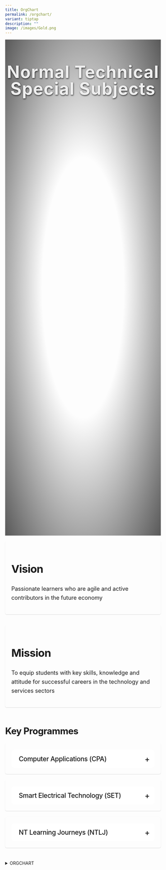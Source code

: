 ```yaml
---
title: OrgChart
permalink: /orgchart/
variant: tiptap
description: ""
image: /images/Gold.png
---
```

<div id="yck-component"><div style="display: flex; justify-content: center; align-items: flex-start; flex-direction: row; text-align: center; width: 100%; height: 40vh; overflow: hidden; background-size: cover !important; background: radial-gradient(ellipse at center, rgba(0, 0, 0, 0) 0%, rgba(0, 0, 0, 0) 37%, rgba(0, 0, 0, 0.65) 100%), url(https://placehold.co/1280x720?text=NTSS) no-repeat center center scroll" class="masthead" id="ntss"><h2 style="font-style: normal; font-weight: bold; color: #eee !important; font-size: 5.7vmin; letter-spacing: 0.03em; line-height: 1; text-shadow: 1px 2px 4px rgba(0, 0, 0, 0.8); margin-bottom: 30px; text-wrap: balance; overflow-wrap: break-word">Normal Technical Special Subjects</h2></div></div><div style="line-height: 1.6em; letter-spacing: normal; font-size: clamp(1.125rem, 1.125rem + 0vw, 1.125rem); margin-bottom: clamp(1em, 0.2143em + 3.9286vw, 3.5em)" class="yck-component"><div style="--yck-gap: 1em; display: flex; flex-wrap: wrap; list-style: none; gap: 1em; padding: 0px; margin-block: 1em" class="yck-flexbox-grid"><div style="break-inside: avoid; page-break-inside: avoid; padding: 20px; border-radius: 5px; box-shadow: 0 1px 2px rgba(0, 0, 0, 0.15); margin-bottom: 1em; flex-grow: 1; flex-shrink: 0; flex-basis: calc((100% - 1em) / 4); min-width: calc((100% - 1em) / 2); list-style: none" class="column"><h2 style="font-size: clamp(1.802rem, 1.6174rem + 0.9231vw, 2.3328rem); margin-bottom: calc(1em * .85); text-transform: capitalize; line-height: 1.2em; letter-spacing: -0.02em; text-wrap: balance; overflow-wrap: break-word"><strong>Vision</strong></h2><p style="overflow-wrap: break-word; text-wrap: pretty; margin-bottom: 1em">Passionate learners who are agile and active contributors in the future economy</p></div><div style="break-inside: avoid; page-break-inside: avoid; padding: 20px; border-radius: 5px; box-shadow: 0 1px 2px rgba(0, 0, 0, 0.15); margin-bottom: 1em; flex-grow: 1; flex-shrink: 0; flex-basis: calc((100% - 1em) / 4); min-width: calc((100% - 1em) / 2); list-style: none" class="column"><h2 style="font-size: clamp(1.802rem, 1.6174rem + 0.9231vw, 2.3328rem); margin-bottom: calc(1em * .85); text-transform: capitalize; line-height: 1.2em; letter-spacing: -0.02em; text-wrap: balance; overflow-wrap: break-word"><strong>Mission</strong></h2><p style="overflow-wrap: break-word; text-wrap: pretty; margin-bottom: 1em">To equip students with key skills, knowledge and attitude for successful careers in the technology and services sectors</p></div></div></div><div style="line-height: 1.6em; letter-spacing: normal; font-size: clamp(1.125rem, 1.125rem + 0vw, 1.125rem); margin-bottom: clamp(1em, 0.2143em + 3.9286vw, 3.5em)" class="yck-component .regular-flow"><h3 style="font-size: clamp(1.6018rem, 1.4828rem + 0.5951vw, 1.944rem); margin-bottom: calc(1em * .75); text-transform: capitalize; line-height: 1.2em; letter-spacing: -0.02em; text-wrap: balance; overflow-wrap: break-word" class="yck-h3">Key Programmes</h3><div style="break-inside: avoid; page-break-inside: avoid; padding: 20px; border-radius: 5px; box-shadow: 0 1px 2px rgba(0, 0, 0, 0.15); margin-bottom: 1em" class="column"><details style="overflow: hidden; border-radius: 10px; background-color: rgb(255, 255, 255); transition: box-shadow 0.5s ease-out 0s; margin: 0px !important" name="keyprog"><summary style="position: relative; padding: 1rem 3rem 1rem 1.5rem; list-style-position: outside; cursor: pointer; user-select: none; outline: 0px; font-size: clamp(1.2656rem, 1.2363rem + 0.1467vw, 1.35rem); font-weight: 500; transition: background-color 0.5s ease-in 0s; margin: 0px !important; text-transform: capitalize; line-height: 1.2em; letter-spacing: -0.02em" class="yck-h4">Computer Applications (CPA)</summary><div style="padding: 1rem 1.5rem 1.5rem; animation: 0.5s ease 0.5s 1 normal both running fade-in"><p style="overflow-wrap: break-word; text-wrap: pretty; margin: 0px !important">CPA is offered to all students in the <em>Normal Technical</em> course from <i>Secondary one to four</i>. It promotes <mark>digital literacy</mark> in students, developing them to be responsible, confident and creative users of technology who can participate and thrive in a digital world. The subject engages students and prepares them for future studies through <mark>authentic tasks</mark> and <mark>hands-on activities</mark>.</p><p style="overflow-wrap: break-word; text-wrap: pretty; margin: 0px !important">Students are equipped with a wide range of necessary ICT skills that prepare them to meet the demands of other subjects in secondary school and at post-secondary institutes. Through CPA, students acquire 21st century competencies such as critical thinking, information processing and effective communication.</p><p style="overflow-wrap: break-word; text-wrap: pretty; margin: 0px !important">Students also learn basic computational thinking skills such as algorithmic thinking and decomposition through creating animations and games.</p></div></details></div><div style="break-inside: avoid; page-break-inside: avoid; padding: 20px; border-radius: 5px; box-shadow: 0 1px 2px rgba(0, 0, 0, 0.15); margin-bottom: 1em; margin-top: 1.125em" class="column"><details style="overflow: hidden; border-radius: 10px; background-color: rgb(255, 255, 255); transition: box-shadow 0.5s ease-out 0s; margin: 0px !important" name="keyprog"><summary style="position: relative; padding: 1rem 3rem 1rem 1.5rem; list-style-position: outside; cursor: pointer; user-select: none; outline: 0px; font-size: clamp(1.2656rem, 1.2363rem + 0.1467vw, 1.35rem); font-weight: 500; transition: background-color 0.5s ease-in 0s; margin: 0px !important; text-transform: capitalize; line-height: 1.2em; letter-spacing: -0.02em" class="yck-h4">Smart Electrical Technology (SET)</summary><div style="padding: 1rem 1.5rem 1.5rem; animation: 0.5s ease 0.5s 1 normal both running fade-in"><p style="overflow-wrap: break-word; text-wrap: pretty; margin: 0px !important">SET is offered as an upper secondary <strong>elective subject</strong> in the <i>Normal Technical</i> course. It aims to provide students with training in the core, foundational concepts and principles of operation of all <strong>home automation systems</strong>, i.e. hardware and devices, software, combination and integration of the technologies involved, programming techniques, communication protocols and testing.</p><p style="overflow-wrap: break-word; text-wrap: pretty; margin: 0px !important">At <i>Secondary three</i>, students are equipped with foundational knowledge of electrical circuits and systems.</p><p style="overflow-wrap: break-word; text-wrap: pretty; margin: 0px !important">At <i>Secondary four</i>, students are trained to plan and design the smart home using home automation system. They will learn to perform the programming of the input devices, such as intelligent switches, sensors, scene master and touch screen in the control of lightings and blinds.</p></div></details></div><div style="break-inside: avoid; page-break-inside: avoid; padding: 20px; border-radius: 5px; box-shadow: 0 1px 2px rgba(0, 0, 0, 0.15); margin-bottom: 1em; margin-top: 1.125em" class="column"><details style="overflow: hidden; border-radius: 10px; background-color: rgb(255, 255, 255); transition: box-shadow 0.5s ease-out 0s; margin: 0px !important" name="keyprog"><summary style="position: relative; padding: 1rem 3rem 1rem 1.5rem; list-style-position: outside; cursor: pointer; user-select: none; outline: 0px; font-size: clamp(1.2656rem, 1.2363rem + 0.1467vw, 1.35rem); font-weight: 500; transition: background-color 0.5s ease-in 0s; margin: 0px !important; text-transform: capitalize; line-height: 1.2em; letter-spacing: -0.02em" class="yck-h4">NT Learning Journeys (NTLJ)</summary><div style="padding: 1rem 1.5rem 1.5rem; animation: 0.5s ease 0.5s 1 normal both running fade-in"><p style="overflow-wrap: break-word; text-wrap: pretty; margin: 0px !important">The NTLJ is an integral component of the NT curriculum. Every fortnight, all NT classes will spend three hours at a learning journey venue outside of school. The objectives of the NTLJ programme are to create meaningful and authentic learning experiences for the NT students, develop a love for learning and equip them with a deeper knowledge and understanding of the world around them.</p><p style="overflow-wrap: break-word; text-wrap: pretty; margin: 0px !important">The learning journeys are planned to centre on three themes:</p><ul style="text-wrap: pretty; margin: 0px !important"><li style="margin: 0px !important">Discovering our Past (Secondary 1)</li><li style="margin: 0px !important">Experiencing the Present (Secondary 2)</li><li style="margin: 0px !important">Charting our Future (Secondary 3 and 4).</li></ul><p style="overflow-wrap: break-word; text-wrap: pretty; margin: 0px !important">Syllabus objectives from curriculum subjects such as Social Studies, Elements of Business Skills and English Language are also incorporated in the learning journeys. Subject teachers design tasks for the learning journey venues so that students are able to make connections between their learning in school with real-world experiences.</p><p style="overflow-wrap: break-word; text-wrap: pretty; margin: 0px !important">The learning journeys are also aligned to the CCE outcomes, especially in the area of Education and Career Guidance (ECG) for our Secondary three and four students.</p><p style="overflow-wrap: break-word; text-wrap: pretty; margin: 0px !important">The students are given various tasks and questions to complete for every learning journey. Students develop critical thinking through reflective questions posed in the NTLJ tasks for each venue. These questions and tasks are framed using Elements of Thought (e.g. point of view, implications and consequences) and aim to grow students to become reflective thinkers and learners.</p></div></details></div></div><details><summary>ORGCHART</summary><div class="yck-component"><nav class="yck-nav-bar" id="top"><ul><li><a href="#School-Leaders">SCHOOL LEADERS</a></li><li><a href="#Key-Personnel">KEY PERSONNEL</a></li><li><a href="#Teaching-Staff">TEACHING STAFF</a></li><li><a href="#Non-teaching-Staff">NON-TEACHING STAFF</a></li></ul></nav></div><div class="wrapper"><div class="org-chart"><div class="section-title" id="School-Leaders">School Leaders</div><div class="person-container school-leaders"><div class="person"><div class="person-name">Mrs Chow (Betty Chang)</div><div class="person-title">PRINCIPAL</div><details><summary>Email Address:</summary>betty_chang@moe.edu.sg</details></div><div class="person"><div class="person-name">Mr Kevin Lim Hock Chye</div><div class="person-title">VICE-PRINCIPAL</div><details><summary>Email Address:</summary>lim_hock_chye_kevin@moe.edu.sg</details></div><div class="person"><div class="person-name">Mr Pek Xu Hao Alvin</div><div class="person-title">VICE-PRINCIPAL</div><details><summary>Email Address:</summary>pek_xu_hao_alvin@moe.edu.sg</details></div></div><div class="section-title" id="Key-Personnel">Key Personnel</div><div class="person-container key-personnel"><div class="person"><div class="person-name">Ms Lock Hwee Hong Alicia</div><div class="person-title">HOD/Science</div><details><summary>Email Address:</summary></details></div><div class="person"><div class="person-name">Ms Chong Foong Harn</div><div class="person-title">HOD/EL</div><details><summary>Email Address:</summary>chong_foong_harn@moe.edu.sg</details></div><div class="person"><div class="person-name">Mr Pang Tiangui Desmond</div><div class="person-title">Staff Developer</div><details><summary>Email Address:</summary></details></div><div class="person"><div class="person-name">Mdm Chen Huijun</div><div class="person-title">HOD/Hum</div><details><summary>Email Address:</summary>chen_huijun@moe.edu.sg</details></div><div class="person"><div class="person-name">Mr Goh Chye Peng David</div><div class="person-title">HOD/Student Mgmt</div><details><summary>Email Address:</summary>goh_chye_peng_david@moe.edu.sg</details></div><div class="person"><div class="person-name">Ms Goy Yap Ching</div><div class="person-title">HOD/MTL</div><details><summary>Email Address:</summary>goy_yap_ching@moe.edu.sg</details></div><div class="person"><div class="person-name">Mr Chin Pin Chuen Brandon</div><div class="person-title">HOD/ICT</div><details><summary>Email Address:</summary>chin_pin_chuen_brandon@moe.edu.sg</details></div><div class="person"><div class="person-name">Mdm Goh Shwu Jun</div><div class="person-title">HOD/Math</div><details><summary>Email Address:</summary>goh_shwu_jun@moe.edu.sg</details></div><div class="person"><div class="person-name">Ms Heng Siew Hoon Irene</div><div class="person-title">HOD PE &amp; CCA</div><details><summary>Email Address:</summary>heng_siew_hoon@moe.edu.sg</details></div><div class="person"><div class="person-name">Ms Hoon Siew Hui</div><div class="person-title">HOD/Design &amp; Enterprise</div><details><summary>Email Address:</summary>hoon_siew_hui@moe.edu.sg</details></div><div class="person"><div class="person-name">Mr Mok Boon Foong</div><div class="person-title">Year Head (US)</div><details><summary>Email Address:</summary></details></div><div class="person"><div class="person-name">Ms Cho Ling Ling Kelly</div><div class="person-title">Year Head (LS)</div><details><summary>Email Address:</summary></details></div><div class="person"><div class="person-name">Ms Per Ching Yee</div><div class="person-title">Administration Manager</div><details><summary>Email Address:</summary></details></div><div class="person"><div class="person-name">Mr Gan Hui Kok Martin</div><div class="person-title">Operations Manager</div><details><summary>Email Address:</summary></details></div><div class="person"><div class="person-name">Ms Sin Puay San</div><div class="person-title"></div><details><summary>Email Address:</summary></details></div><div class="person"><div class="person-name">Mr Kenny</div><div class="person-title">Operations Manager</div><details><summary>Email Address:</summary></details></div><div class="person"><div class="person-name">Ms Vidya Premapadmanabhan</div><div class="person-title">LH/EL</div><details><summary>Email Address:</summary></details></div><div class="person"><div class="person-name">Mr Chen Weiguo Jeremy</div><div class="person-title">LH/Science</div><details><summary>Email Address:</summary>chen_weiguo_jeremy@moe.edu.sg</details></div><div class="person"><div class="person-name">Ms Lim Beiyi Michelle</div><div class="person-title">LH/Math &amp; Student Well-Being</div><details><summary>Email Address:</summary>lim_beiyi_michelle@moe.edu.sg</details></div><div class="person"><div class="person-name">Mr Wong Mingwei</div><div class="person-title">SH/Student Leadership</div><details><summary>Email Address:</summary>wong_mingwei@moe.edu.sg</details></div><div class="person"><div class="person-name">Ms Nurul Ain Bte Kamaldin</div><div class="person-title">SH/PE &amp; CCA</div><details><summary>Email Address:</summary>nurul_ain_kamaldin@moe.edu.sg</details></div><div class="person"><div class="person-name">Mdm Alvina Loganathan</div><div class="person-title">SH-CCE</div><details><summary>Email Address:</summary></details></div><div class="person"><div class="person-name">Mdm Ng Hui Yin</div><div class="person-title">SH/Discipline</div><details><summary>Email Address:</summary>ng_hui_yin@moe.edu.sg</details></div></div><div class="yck-component"><div class="button-container"><a class="button" href="#top">Back to Top</a></div></div><div class="section-title" id="Teaching-Staff">Teaching Staff</div><div class="teaching-staff-section"><div class="department"><div class="department-name">Design and Enterprise Department</div><div class="people-grid"><div class="person"><div class="person-name">Mr Michael William Cartwright</div><div class="person-title">Music</div><details><summary>Email Address:</summary>michael_william_cartwright@moe.edu.sg</details></div><div class="person"><div class="person-name">Mr Tan Bock Leong Christopher Jimmy</div><div class="person-title">Art</div><details><summary>Email Address:</summary>tan_bock_leong_christopher@moe.edu.sg</details></div><div class="person"><div class="person-name">Mr Tham Hwi Jin Darren</div><div class="person-title">Art</div><details><summary>Email Address:</summary>tham_hwi_jin_darren@moe.edu.sg</details></div><div class="person"><div class="person-name">Mr Yip Seng Yiam</div><div class="person-title">Art</div><details><summary>Email Address:</summary>yip_seng_yiam@moe.edu.sg</details></div><div class="person"><div class="person-name">Mrs Adele Nair</div><div class="person-title">NFS</div><details><summary>Email Address:</summary>adele_louise_williams@moe.edu.sg</details></div><div class="person"><div class="person-name">Mr Wee Soh Ye Patrick</div><div class="person-title">D&amp;T</div><details><summary>Email Address:</summary>wee_soh_ye_patrick@moe.edu.sg</details></div><div class="person"><div class="person-name">Mdm Sutinah Bte Sujaair</div><div class="person-title">NFS</div><details><summary>Email Address:</summary>sutinah_sujaair@moe.edu.sg</details></div><div class="person"><div class="person-name">Ms Lim Li Whey</div><div class="person-title">NFS</div><details><summary>Email Address:</summary>lim_li_whey@moe.edu.sg</details></div><div class="person"><div class="person-name">Mr Albert Ong</div><div class="person-title">D&amp;T</div><details><summary>Email Address:</summary>ong_tiong_guan_albert@moe.edu.sg</details></div><div class="person"><div class="person-name">Mr Lim Chee Wee</div><div class="person-title">D&amp;T</div><details><summary>Email Address:</summary>lim_chee_wee@moe.edu.sg</details></div><div class="person"><div class="person-name">Mdm Liu Xue Fang</div><div class="person-title">D&amp;T</div><details><summary>Email Address:</summary>liu_xuefang@moe.edu.sg</details></div></div></div><div class="yck-component"><div class="button-container"><a class="button" href="#top">Back to Top</a></div></div><div class="department"><div class="department-name">Humanities Department</div><div class="people-grid"><div class="person"><div class="person-name">Mdm Ng Wan Hwee Doreen</div><div class="person-title">ST/Hist</div><details><summary>Email Address:</summary>ng_wan_hwee_doreen@moe.edu.sg</details></div><div class="person"><div class="person-name">Mdm Nirmala Devi S Tasiveran</div><div class="person-title">ST/SS</div><details><summary>Email Address:</summary>nirmala_devi_s_tasiveran@moe.edu.sg</details></div><div class="person"><div class="person-name">Ms Tew Tjin Lian Amelia</div><div class="person-title">SS</div><details><summary>Email Address:</summary>tew_tjin_lian_amelia@moe.edu.sg</details></div><div class="person"><div class="person-name">Ms Lau Jie Rui Jezreel</div><div class="person-title">Geog</div><details><summary>Email Address:</summary>lau_jie_rui_jezreel@moe.edu.sg</details></div><div class="person"><div class="person-name">Ms Rohini D/O Ayavoo</div><div class="person-title">Geog</div><details><summary>Email Address:</summary>rohini_ayavoo@moe.edu.sg</details></div><div class="person"><div class="person-name">Mdm Chua Sock Huang</div><div class="person-title">SS Teacher</div><details><summary>Email Address:</summary>chua_sock_huang@moe.edu.sg</details></div></div></div></div></div><div class="yck-component"><div class="button-container"><a class="button" href="#top">Back to Top</a></div></div></div>

<style>
	/* ==========================================================================
       1. Global Styles & Resets
       ========================================================================== */

:root {
    --yck-text-line-height: 1.6em;
    --yck-heading-line-height: 1.2em;
    --yck-heading-letter-spacing: -0.02em;
    --yck-spacing-unit: 1em;
    --yck-box-shadow: 0 2px 4px rgba(0, 0, 0, 0.25);
    --yck-box-shadow1: 0 1px 2px rgba(0, 0, 0, 0.15);
    --yck-inset-shadow1: rgba(50, 50, 93, 0.25) 0px 30px 60px -12px inset, rgba(0, 0, 0, 0.3) 0px 18px 36px -18px inset;
    --yck-inset-shadow2: rgb(204, 219, 232) 3px 3px 6px 0px inset, rgba(255, 255, 255, 0.5) -3px -3px 6px 1px inset;
    --yck-transition-timing: cubic-bezier(0.4, 0, 0.2, 1);

    --yck-step--2: clamp(0.7813rem, 0.9263rem + -0.1872vw, 0.8889rem);
    --yck-step--1: clamp(0.9375rem, 1.0217rem + -0.1087vw, 1rem);
    --yck-step-0: clamp(1.125rem, 1.125rem + 0vw, 1.125rem);
    --yck-step-1: clamp(1.2656rem, 1.2363rem + 0.1467vw, 1.35rem);
    --yck-step-2: clamp(1.4238rem, 1.3556rem + 0.3412vw, 1.62rem);
    --yck-step-3: clamp(1.6018rem, 1.4828rem + 0.5951vw, 1.944rem);
    --yck-step-4: clamp(1.802rem, 1.6174rem + 0.9231vw, 2.3328rem);
    --yck-step-5: clamp(2.0273rem, 1.7587rem + 1.3427vw, 2.7994rem);

    --yck-space-s-xl: clamp(1em, 0.2143em + 3.9286vw, 3.5em);
    interpolate-size: allow-keywords;
    scroll-behavior: smooth;
    text-rendering: optimizeSpeed;
}

body {
    min-height: 100vh;
}

::selection {
    text-shadow: none;
    background: yellow;
}

audio,
canvas,
iframe,
img,
svg,
video {
    vertical-align: middle;
}

/* ==========================================================================
       2. Base Typography
       ========================================================================== */

.yck-component {
    line-height: var(--yck-text-line-height);
    letter-spacing: normal;
    font-size: var(--yck-step-0);
    margin-bottom: var(--yck-space-s-xl);
    position: relative;
}

.yck-component h1,
.yck-component h2,
.yck-component h3,
.yck-component h4,
.yck-component h5,
.yck-component h6,
.yck-component p {
    overflow-wrap: break-word;
}

.yck-component h1,
.yck-component h2,
.yck-component h3,
.yck-component h4,
.yck-component h5,
.yck-component h6 {
    text-wrap: balance;
}

.yck-component p,
.yck-component ol,
.yck-component ul {
    text-wrap: pretty;
    margin-bottom: var(--yck-spacing-unit);
}

.yck-component p:last-child,
.yck-component ul li:last-child,
.yck-component ol li:last-child {
    margin-bottom: var(--yck-space-s-xl);
}

.yck-component .yck-h1,
.yck-component h1 {
    font-size: var(--yck-step-5);
    margin-bottom: var(--yck-spacing-unit);
    line-height: var(--yck-heading-line-height);
    letter-spacing: var(--yck-heading-letter-spacing);
}

.yck-component .yck-h2,
.yck-component h2 {
    font-size: var(--yck-step-4);
    margin-bottom: calc(var(--yck-spacing-unit) * 0.85);
    text-transform: capitalize;
    line-height: var(--yck-heading-line-height);
    letter-spacing: var(--yck-heading-letter-spacing);
}

.yck-component .yck-h3,
.yck-component h3 {
    font-size: var(--yck-step-3);
    margin-bottom: calc(var(--yck-spacing-unit) * 0.75);
    text-transform: capitalize;
    line-height: var(--yck-heading-line-height);
    letter-spacing: var(--yck-heading-letter-spacing);
}

.yck-component .yck-h4,
.yck-component h4 {
    font-size: var(--yck-step-2);
    margin-bottom: calc(var(--yck-spacing-unit) * 0.5);
    text-transform: capitalize;
    line-height: var(--yck-heading-line-height);
    letter-spacing: var(--yck-heading-letter-spacing);
}

.yck-component .yck-h5,
.yck-component h5 {
    font-size: var(--yck-step-1);
    margin-bottom: calc(var(--yck-spacing-unit) * 0.25);
    text-transform: uppercase;
    line-height: var(--yck-heading-line-height);
    letter-spacing: var(--yck-heading-letter-spacing);
}

.yck-component .yck-h6,
.yck-component h6 {
    font-size: var(--yck-step-0);
    margin-bottom: var(--yck-spacing-unit);
    text-transform: uppercase;
    line-height: var(--yck-heading-line-height);
    letter-spacing: var(--yck-heading-letter-spacing);
}

.yck-component hr,
hr {
    border: 1px dotted rgba(0, 0, 0, 0.25);
    margin-block: clamp(1rem, 2vw, 2.5rem);
}

.yck-component small,
small {
    font-size: var(--yck-step--2);
    line-height: var(--yck-spacing-unit);
}

.yck-component a {
    text-decoration: none;
    color: #e37f2a;
}

.yck-component a.text-link {
    position: relative;
    padding-bottom: 2px;
    text-decoration: none;
}

.yck-component a.text-link::after {
    content: " ";
    position: absolute;
    width: 0;
    height: 2px;
    bottom: 0;
    left: 0;
    background-color: currentColor;
    transition:
        width 1s cubic-bezier(0.25, 1, 0.5, 1),
        color 1.2s ease-out;
}

.yck-component a.text-link:hover::after {
    width: 100%;
    color: rgba(0, 122, 247, 0.25);
}

.yck-component a[target="_blank"]:not(.text-link):after {
    display: none;
    margin: 0;
    padding: 0;
}

.yck-component abbr {
    text-decoration: underline dotted #2c6139;
    text-decoration-thickness: 2px;
    text-underline-offset: 3px;
    color: #2c6139;
    font-weight: 600;
    cursor: help;
}

.yck-component abbr:hover {
    color: #4e835b;
}

.yck-component .dropcap-title {
    font-size: var(--yck-step-1);
    /* Base font size for the heading */
    font-weight: normal;
    margin-bottom: 0.5em;
    color: #555;
}

/* This is the core magic for the dropcap */
.yck-component .dropcap-title::first-letter {
    float: left;
    font-size: calc(var(--yck-step-5)*1.65);
    /* The size of the dropcap relative to the heading's font size */
    font-weight: bold;
    font-style: oblique;
    font-family: cursive;
    line-height: 0.9;
    /* Pulls the rest of the text up vertically */
    padding-right: 0.18em;
    /* Adds a little space next to the letter */
    color: #4e835b;
    /* A distinct color for the dropcap */
}

/* ==========================================================================
       3. Layout Components
       ========================================================================== */

.yck-component .regular-flow>*+* {
    margin-top: 1.125em;
}

.yck-component .col-container,
.yck-component .col3-container {
    width: 100%;
    max-width: 1000px;
    margin: 0 auto;
    column-count: 2;
    column-width: 360px;
    column-gap: 1.5em;
}

.yck-component .col3-container {
    columns: 3;
    column-width: 240px;
    column-gap: 1.5em;
    column-rule-style: dotted;
    column-rule-width: 0.5px;
    column-rule-color: rgba(170, 170, 170, 0.25);
}

/* --- Flexbox Grid System --- */
.yck-component .yck-flexbox-grid {
    --yck-gap: 1em;
    display: flex;
    flex-wrap: wrap;
    list-style: none;
    gap: var(--yck-gap);
    padding: 0;
    margin-block: var(--yck-spacing-unit);
}

.yck-component .yck-flexbox-grid>* {
    flex-grow: 1;
    flex-shrink: 0;
    flex-basis: calc((100% - var(--yck-gap)) / 4);
    min-width: calc((100% - var(--yck-gap)) / 2);
    list-style: none;
}

.yck-component .yck-img-array {
    --yck-gap: 1.25rem;
    display: flex;
    flex-direction: row;
    align-items: flex-start;
    align-content: flex-start;
    justify-content: flex-start;
    flex-wrap: wrap;
    list-style: none;
    gap: var(--yck-gap);
    padding: 0;
    margin: 0;
}

.yck-component .yck-img-array>* {
    flex-grow: 1;
    flex-shrink: 0;
    flex-basis: calc((100% - var(--yck-gap)) / 6);
    min-width: 240px;
    list-style: none;
}

.masonry-item {
    break-inside: avoid;
    margin-bottom: 1rem;
    display: inline-block;
    width: 100%;
}

.masonry-item img {
    width: 100%;
    height: auto;
    display: block;
}

/* ==========================================================================
       4. UI Components
       ========================================================================== */

/* --- Tables --- */
.yck-component .yck-table {
    border-collapse: collapse;
    width: 100%;
    max-width: 1000px;
    margin-top: 0.5em;
    margin-bottom: var(--yck-spacing-unit);
}

.yck-component .yck-th {
    background-color: #f2f2f2;
    text-align: left;
    border-bottom: 1px dotted #ddd;
    text-transform: uppercase;
    padding: calc(var(--yck-spacing-unit) * 0.75);
    font-weight: bold;
    font-size: var(--yck-step-0);
    line-height: 1.4;
    letter-spacing: 0.05em;
    vertical-align: top;
}

.yck-component .yck-th h4,
.yck-component .yck-th h5,
.yck-component .yck-th h6 {
    margin: 0 0 calc(var(--yck-spacing-unit) * 0.5) 0;
    text-wrap: balance;
    line-height: 1.3;
}

.yck-component .yck-td {
    border-bottom: 1px dotted #ddd;
    min-width: 120px;
    max-width: 100%;
    word-wrap: break-word;
    text-wrap: pretty;
    padding: calc(var(--yck-spacing-unit) * 0.75);
    vertical-align: top;
    font-size: var(--yck-step-0);
    line-height: 1.5;
}

.yck-component .yck-td>*,
.yck-component .yck-td p,
.yck-component .yck-td ul,
.yck-component .yck-td ol {
    margin-top: 0;
    margin-bottom: calc(var(--yck-spacing-unit) * 0.5);
}

.yck-component .yck-td ul,
.yck-component .yck-td ol {
    padding-left: calc(var(--yck-spacing-unit) * 1.5);
}

.yck-component .yck-td li {
    margin-bottom: calc(var(--yck-spacing-unit) * 0.25);
    line-height: inherit;
}

.yck-component .yck-td>*:last-child,
.yck-component .yck-td>p:last-child,
.yck-component .yck-td>ul:last-child,
.yck-component .yck-td>ol:last-child {
    margin-bottom: calc(var(--yck-spacing-unit) * 0.75);
}

.yck-component .yck-td ul:last-child li:last-child,
.yck-component .yck-td ol:last-child li:last-child {
    margin-bottom: calc(var(--yck-spacing-unit) * 0.25);
}

.yck-component .yck-table tbody tr:last-child .yck-td>*:last-child {
    margin-bottom: var(--yck-spacing-unit);
}

.yck-component .yck-table tbody tr:nth-child(even) {
    background-color: #fafafa;
}

/* --- Video Containers --- */
.yck-component .video-container {
    position: relative;
    width: 100%;
    padding-bottom: 56.25%;
    height: 0;
    overflow: hidden;
    margin-bottom: var(--yck-spacing-unit);
}

.yck-component .video-container iframe,
.yck-component .video-container object,
.yck-component .video-container embed {
    position: absolute;
    top: 0;
    left: 0;
    width: 100%;
    height: 100%;
}

.yck-component .widescreentv {
    aspect-ratio: 16/9;
    width: 100%;
}

.yck-component .tallscreentv {
    aspect-ratio: 9/16;
    width: 100%;
}

.yck-component .sdtv {
    aspect-ratio: 4/3;
    width: 100%;
}

/* --- Isomer Cards --- */
.yck-component .isomer-card,
.yck-component .column {
    break-inside: avoid;
    page-break-inside: avoid;
    padding: 20px;
    border-radius: 5px;
    box-shadow: var(--yck-box-shadow1);
}

.yck-component .column {
    margin-bottom: var(--yck-spacing-unit);
}

.yck-component .column ul,
.yck-component .column ol {
    list-style: none;
    line-height: 1.5em;
    margin: 0;
    padding: 0;
}

.yck-component .column ul li {
    margin-inline: 1em;
    padding-left: 1rem;
    border-bottom: 1px dotted rgba(0, 0, 0, 0.05);
}

.yck-component .isomer-card {
    text-decoration: none;
    margin: 0 auto;
    padding: 0;
    border: 1px solid rgba(224, 224, 224, 0.15);
    border-radius: 8px;
    overflow: hidden;
    transition:
        transform 0.8s var(--yck-transition-timing),
        box-shadow 0.8s var(--yck-transition-timing),
        background-color 0.5s ease;
}

.yck-component .isomer-card:hover {
    transform: translateY(-5px);
    box-shadow: var(--yck-box-shadow);
}

.yck-component .isomer-card:hover .isomer-card-body .isomer-card-link {
    color: #e37f2a;
}

.yck-component .isomer-card:has(img) {
    filter: brightness(100%);
    background-color: #fff;
    transition: filter 0.5s ease;
}

.yck-component .isomer-card:has(img):hover {
    filter: brightness(90%);
    background-color: #898989;
}

.yck-component .isomer-card .isomer-card-image {
    width: 100%;
    object-fit: cover;
}

.yck-component .isomer-card .isomer-card-body {
    padding: var(--yck-spacing-unit);
}

.yck-component .isomer-card .isomer-card-body .isomer-card-title {
    color: #4a4a4a;
    font-weight: 700;
    font-size: var(--yck-step-1);
    overflow-wrap: break-word;
    text-wrap: balance;
}

.yck-component .isomer-card .isomer-card-body .isomer-card-description {
    color: #484848;
    font-size: var(--yck-step-0);
}

.yck-component .isomer-card .isomer-card-body .isomer-card-link {
    font-size: var(--yck-step-0);
    text-decoration: underline;
    color: #e37f2a;
    display: inline-block;
    margin-top: 0.5rem;
}

.yck-component .isomer-card .isomer-card-body .isomer-card-title:has(+ .isomer-card-description) {
    margin-bottom: 0.75rem;
}

.yck-component .isomer-card .isomer-card-body .isomer-card-title:has(+ .isomer-card-link),
.yck-component .isomer-card .isomer-card-body .isomer-card-description:has(+ .isomer-card-link) {
    margin-bottom: 1rem;
}

/* --- Blockquotes & Figures --- */
.yck-component blockquote {
    position: relative;
    padding: 25px 35px;
    background-color: white;
    border-radius: 5px;
    box-shadow: var(--yck-box-shadow);
    margin-left: 0;
    margin-right: 0;
}

.yck-component blockquote>p,
.yck-component blockquote>div {
    color: #ff6b6b;
    font-style: italic;
    font-size: var(--yck-step-1);
    line-height: 1.5;
    margin: 0;
}

.yck-component blockquote::before {
    content: '"';
    position: absolute;
    top: 25px;
    left: 10px;
    color: #ff6b6b;
    font-size: 60px;
    font-family: Georgia, serif;
    opacity: 0.3;
}

.yck-component cite {
    display: block;
    margin-top: var(--yck-spacing-unit);
    font-size: var(--yck-step--1);
    font-style: italic;
    color: #555;
    text-align: right;
}

.yck-component figure,
.yck-component .figure {
    display: flex;
    flex-flow: column;
    max-width: 100%;
    margin: 0;
    padding: 0;
}

.yck-component figure img,
.yck-component .figure img {
    border-radius: 8px;
    box-shadow: var(--yck-box-shadow);
    margin-bottom: var(--yck-spacing-unit);
}

.yck-component figcaption {
    background-color: rgba(255, 255, 255, 0.75);
    color: #333;
    font: italic var(--yck-step--1) sans-serif;
    margin: 0;
    padding: 5px;
    text-align: center;
}

/* --- Details/Summary (Accordion) --- */
.yck-component details {
    overflow: hidden;
}

.yck-component details * {
    margin: 0 !important;
}

.yck-component details>p,
.yck-component details ul,
.yck-component details div {
    animation: fade-in 1s ease-out;
    padding-top: calc(var(--yck-spacing-unit) * 0.5);
}

.yck-component summary {
    margin-inline-start: 1.5rem;
    padding: 1rem;
    list-style-position: outside;
    cursor: pointer;
    user-select: none;
    outline: none;
    font-size: var(--yck-step-1);
    font-weight: 500;
    border-radius: 10px;
    transition: box-shadow 0.3s ease-in-out;
}

.yck-component summary:hover {
    box-shadow: var(--yck-inset-shadow2);
}

.yck-component summary::marker {
    font-size: var(--yck-step-2);
}

.yck-component summary::after {
    content: "+";
    position: absolute;
    font-size: var(--yck-step-2);
    right: 1rem;
    top: 1.25em;
    transform: translateY(-50%) rotate(0deg);
    transition: transform 0.5s ease-in-out;
}

.yck-component details[open]>summary::after {
    transform: translateY(-50%) rotate(135deg);
    /* Rotates the icon 90 degrees */
}

.yck-component details::details-content {
    font-size: var(--yck-step-0);
    padding-left: 1.5rem;
    padding-right: var(--yck-space-s-xl);
    block-size: 0;
    transition:
        block-size 1s ease,
        content-visibility 1s ease;
    transition-behavior: allow-discrete;
}

.yck-component details[open]::details-content {
    block-size: auto;
}

.yck-component details>*:not(summary) {
    padding: 0.5rem 1rem 1rem 2rem;
    animation: fade-in 1s ease 1s;
    animation-fill-mode: both;
}

/* --- Integrated Navigation Bar Styles --- */
.yck-component .yck-nav-bar>* {
    margin: 0;
    padding: 0;
}

.yck-component .yck-nav-bar ul {
    display: grid;
    grid-template-columns: repeat(auto-fit, minmax(200px, 1fr));
    list-style: none;
    background-color: #ffffff;
    border-radius: 0.75rem;
    box-shadow: var(--yck-inset-shadow2);

    justify-content: start;
    align-content: start;
    justify-items: center;
    align-items: start;
}

.yck-component .yck-nav-bar a {
    display: block;
    text-decoration: none;
    font-family: sans-serif;
    font-weight: 500;
    font-size: var(--yck-step-0);
    transition: all 0.3s var(--yck-transition-timing);
    margin: calc(var(--yck-spacing-unit) * 0.1);
    padding: 1rem;
    border-radius: 0.5rem;
    text-align: center;
    text-wrap: balance;
    overflow-wrap: break-word;
    color: #4a5568;
    position: relative;
}

.yck-component .yck-nav-bar a::after {
    content: '';
    position: absolute;
    width: 0;
    height: 2px;
    bottom: 10px;
    left: 50%;
    transform: translateX(-50%);
    background-color: #4299e1;
    /* Added background-color to the transition for the color fade effect */
    transition: width 0.7s var(--yck-transition-timing), background-color 0.7s var(--yck-transition-timing);
}


.yck-component .yck-nav-bar a.active {
    color: #2b6cb0;
}

.yck-component .yck-nav-bar a.active::after {
    width: 60%;
    background-color: #4299e1;
}


.yck-component .yck-nav-bar a:hover {
    color: #e37f2a;
}

.yck-component .yck-nav-bar a:hover::after {
    background-color: #e37f2a;
    width: 60%;
}



/* --- Buttons --- */
.yck-component .button-container {
    margin: 0;
    padding: 0;
    display: flex;
    text-align: center;
    width: 100%;
    justify-content: flex-end;
    align-items: flex-end;
}

.yck-component .button {
    background-color: #e37f2a;
    color: #fff;
    font-size: var(--yck-step-0);
    font-weight: 900;
    margin: 1rem;
    padding: 0.65rem;
    border-radius: 50px;
    box-shadow:
        0 10px 15px -3px rgba(0, 0, 0, 0.15),
        0 4px 6px -2px rgba(0, 0, 0, 0.05);
    transition: all 0.35s ease-in-out;
    border: none;
    cursor: pointer;
    text-decoration: none;
    display: inline-block;
}

.yck-component .button:hover {
    text-decoration: none;
    background-color: #fabe64;
    color: #fff;
    box-shadow:
        0 20px 25px -6px rgba(0, 0, 0, 0.12),
        0 10px 10px -5px rgba(0, 0, 0, 0.04);
    transform: scale(1.05);
}

.yck-component .button:focus {
    outline: none;
    box-shadow: 0 0 0 4px rgba(250, 190, 60, 0.5);
}

.yck-component .truncate {
    display: block;
    white-space: nowrap;
    overflow: hidden;
    text-overflow: ellipsis;
}

/* --- Backdrop --- */
.yck-component .backdrop {
    position: absolute;
    inset: 0;
    height: 200%;
    border-radius: 4px;
    background: hsl(0deg 0% 100% / 0.1);
    pointer-events: none;
    backdrop-filter: blur(16px);
    mask-image: linear-gradient(to bottom,
        black 0,
        black 50%,
        transparent 50%);
}

.yck-component .backdrop-edge {
    --thickness: 6px;
    position: absolute;
    inset: 0;
    height: 100%;
    transform: translateY(100%);
    background: hsl(0deg 0% 100% / 0.1);
    backdrop-filter: blur(8px) brightness(120%);
    pointer-events: none;
    mask-image: linear-gradient(to bottom,
        black 0,
        black var(--thickness),
        transparent var(--thickness));
}

/* ==========================================================================
       5. Animations & Transitions
       ========================================================================== */

.ken-burns-container {
    max-width: 100%;
    overflow: hidden;
    position: relative;
    border-radius: 8px;
}

.ken-burns-image {
    width: 100%;
    height: 100%;
    object-fit: cover;
    animation: kenBurns 35s ease-in-out infinite alternate;
}

.fade-in {
    animation: fade-in 1s ease-in-out both;
}

@keyframes kenBurns {
    from {
        transform: scale(1);
    }

    to {
        transform: scale(1.35);
    }
}

@-webkit-keyframes fade-in {
    0% {
        opacity: 0;
    }

    100% {
        opacity: 1;
    }
}

@keyframes fade-in {
    0% {
        opacity: 0;
    }

    100% {
        opacity: 1;
    }
}

@-webkit-keyframes fade-out {
    0% {
        opacity: 1;
    }

    100% {
        opacity: 0;
    }
}

@keyframes fade-out {
    0% {
        opacity: 1;
    }

    100% {
        opacity: 0;
    }
}

@keyframes fade-in-bottom {
    from {
        opacity: 0;
        transform: translateY(10vh);
    }

    to {
        opacity: 1;
        transform: translateY(0);
    }
}

/* ==========================================================================
       6. Accessibility & Media Queries
       ========================================================================== */

@media (max-width: 1000px) {
    .yck-component .yck-flexbox-grid>* {
        flex-basis: 100%;
    }
}

@media (max-width: 768px) {
    .yck-component .yck-table {
        font-size: calc(var(--yck-step-0) * 0.9);
    }

    .yck-component .yck-th,
    .yck-component .yck-td {
        padding: calc(var(--yck-spacing-unit) * 0.5);
    }
}

@media (max-width: 600px) {
    .yck-component .yck-flex-grid>* {
        flex-basis: auto;
    }
}

@media (prefers-reduced-motion: reduce) {
    * {
        animation-duration: 0.01ms !important;
        animation-iteration-count: 1 !important;
        transition-duration: 0.01ms !important;
        scroll-behavior: auto !important;
    }
}

@supports (content-visibility: auto) {
    details {
        content-visibility: auto;
    }
}

@supports (animation-timeline: view()) {

    .yck-component .col-container,
    .yck-component .col3-container,
    .yck-component .isomer-card-grid {
        animation: fade-in-bottom ease both;
        animation-timeline: view();
        animation-range: entry 25% cover 50%;
    }
}

/* Main container for the entire organizational chart */
.org-chart {
    display: flex;
    flex-direction: column;
    align-items: center;
    width: 100%;
    max-width: 1600px;
    /* Allows for a wider chart */
}

/* Styling for major section titles like "School Leaders" */
.section-title {
    font-size: var(--yck-step-3);
    font-weight: bold;
    margin-top: 30px;
    margin-bottom: 20px;
    color: #222;
    border-bottom: 3px solid #555;
    padding-bottom: 8px;
    width: 100%;
    text-align: center;
}

/* Container for a group of people, e.g., all school leaders */
.person-container {
    display: flex;
    justify-content: center;
    flex-wrap: wrap;
    width: 100%;
    margin-bottom: 25px;
    position: relative;
    /* Needed for the pseudo-element connector line */
}

/* A simple vertical line connecting a section title to its content below */
.person-container::before {
    content: '';
    position: absolute;
    top: -15px;
    /* Positioned just below the title */
    left: 50%;
    transform: translateX(-50%);
    width: 2px;
    height: 15px;
    background-color: #777;
}

/* Styling for department and staff group containers */
.department,
.staff-group {
    width: 100%;
    margin-bottom: 30px;
    padding: 15px;
    border: 1px solid #d0d0d0;
    border-radius: 8px;
    background-color: #fdfdfd;
    box-shadow: 0 2px 4px rgba(0, 0, 0, 0.05);
}

/* Titles for individual departments or non-teaching staff groups */
.department-name,
.group-name {
    font-size: var(--yck-step-2);
    font-weight: bold;
    color: #333;
    margin-bottom: 15px;
    text-align: center;
    border-bottom: 1px dashed #aaa;
    padding-bottom: 10px;
}

/* Grid layout for displaying people within a department or group */
.people-grid {
    display: flex;
    flex-wrap: wrap;
    justify-content: center;
    gap: 10px;
    /* Provides spacing between individual person cards */
}

/* Individual card for each person */
.person {
    background-color: #fff;
    border: 1px solid #ccc;
    border-radius: 6px;
    break-inside: avoid;
    word-wrap: break-word;
    text-wrap: pretty;
    padding: 10px 15px;
    margin: 5px;
    text-align: center;
    min-width: 25ch;
    max-width: 35ch;
    box-shadow: 1px 1px 3px rgba(0, 0, 0, 0.1);
    flex-grow: 1;
    /* Prevents cards from growing to fill space */
    flex-shrink: 0;
    /* Prevents cards from shrinking */
    flex-basis: calc(20% - 10px);
    /* Aims for 5 cards per row, adjusting for gap */
}

/* Name of the person */
.person-name {
    font-size: var(--yck-step--1);
    font-weight: bold;
    margin-bottom: 4px;
    color: #333;
}

/* Title/role of the person */
.person-title {
    font-size: var(--yck-step--1);
    color: #555;
    margin-bottom: 8px;
    /* Add some space before the details tag */
}

.person details {
    font-size: calc(var(--yck-step--1) * 0.95);
    cursor: pointer;
}

/* --- Tier-Specific Styling --- */

/* Special styling for school leader cards */
.school-leaders .person {
    background-color: #e0eafc;
    border-color: #abc4ff;
    flex-basis: calc(33% - 20px);
    /* Aims for 3 leaders per row */
}

/* Special styling for key personnel cards */
.key-personnel .person {
    background-color: #dcf0dc;
    border-color: #a0c0a0;
    flex-basis: calc(33.33% - 10px);
    /* Aims for 3 per row */
}

/* Styling for teaching staff cards within departments */
.department .person {
    background-color: #fff5e6;
    border-color: #ffd5ab;
    flex-basis: calc(25% - 10px);
    /* Aims for 4 per row */
}

/* Styling for non-teaching staff cards within groups */
.staff-group .person {
    background-color: #e6f2ff;
    border-color: #adccef;
    flex-basis: calc(25% - 10px);
    /* Aims for 4 per row */
}

/* --- Responsive Adjustments for Different Screen Sizes --- */

@media (max-width: 1000px) {
    .person {
        flex-basis: calc(10% - 10px);
        /* 4 cards per row */
    }

    .school-leaders .person {
        flex-basis: calc(50% - 20px);
        /* 2 leader cards per row */
    }
}



@media (max-width: 600px) {
    .person {
        flex-basis: calc(50% - 10px);
        /* 2 cards per row */
    }

    .department-name,
    .group-name {
        font-size: var(--yck-step-0);
    }

    .section-title {
        font-size: var(--yck-step-1);
    }
}

@media (max-width: 400px) {
    .person {
        flex-basis: calc(100% - 10px);
        /* 1 card per row */
    }
}</style></details>
